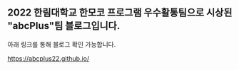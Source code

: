 <h2>2022 한림대학교 한모코 프로그램 우수활통팀으로 시상된 "abcPlus"팀 블로그입니다.</h2>

아래 링크를 통해 블로그 확인 가능합니다.

https://abcplus22.github.io/
